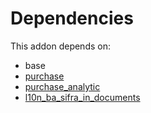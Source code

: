 # Dependencies

This addon depends on:

- base
- [purchase](../../../../../oca-ocb-core/odoo-bringout-oca-ocb-purchase)
- [purchase_analytic](../../../../../oca-financial/odoo-bringout-oca-account-analytic-purchase_analytic)
- [l10n_ba_sifra_in_documents](../../../../../odoo-bringout-l10n_ba_sifra_in_documents)
